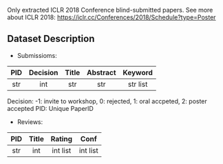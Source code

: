 Only extracted ICLR 2018 Conference blind-submitted papers.
See more about ICLR 2018: https://iclr.cc/Conferences/2018/Schedule?type=Poster


## Dataset Description

* Submissioms: 

| PID | Decision | Title | Abstract | Keyword
| :---: | :---: | :---: | :---: | :---: |
| str | int | str | str | str list| 

Decision: -1: invite to workshop, 0: rejected, 1: oral accpeted, 2: poster accepted
PID: Unique PaperID

* Reviews: 

| PID | Title | Rating | Conf
| :---: | :---: | :---: | :---: |
| str | int | int list | int list 
